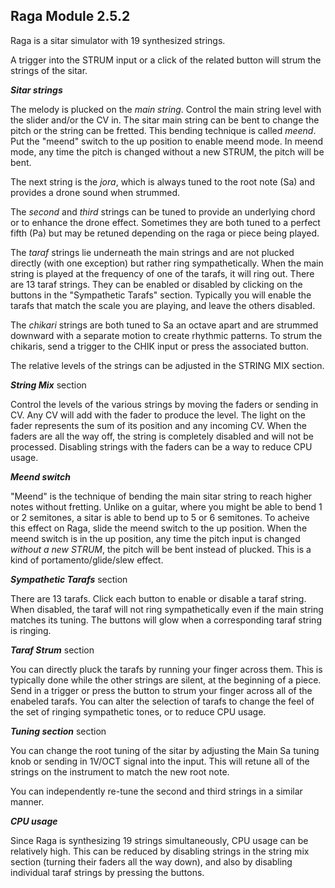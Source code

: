 ## Raga Module 2.5.2

Raga is a sitar simulator with 19 synthesized strings. 

A trigger into the STRUM input or a click of the related button will strum the strings of the sitar. 

***Sitar strings***

The melody is plucked on the *main string*. Control the main string level with the slider and/or the CV in. The sitar main string can be bent to change the pitch or the string can be fretted. This bending technique is called *meend*. Put the "meend" switch to the up position to enable meend mode. In meend mode, any time the pitch is changed without a new STRUM, the pitch will be bent. 

The next string is the *jora*, which is always tuned to the root note (Sa) and provides a drone sound when strummed. 

The *second* and *third* strings can be tuned to provide an underlying chord or to enhance the drone effect. Sometimes they are both tuned to a perfect fifth (Pa) but may be retuned depending on the raga or piece being played. 

The *taraf* strings lie underneath the main strings and are not plucked directly (with one exception) but rather ring sympathetically. When the main string is played at the frequency of one of the tarafs, it will ring out. There are 13 taraf strings. They can be enabled or disabled by clicking on the buttons in the "Sympathetic Tarafs" section. Typically you will enable the tarafs that match the scale you are playing, and leave the others disabled. 

The *chikari* strings are both tuned to Sa an octave apart and are strummed downward with a separate motion to create rhythmic patterns. To strum the chikaris, send a trigger to the CHIK input or press the associated button. 

The relative levels of the strings can be adjusted in the STRING MIX section.

***String Mix*** section

Control the levels of the various strings by moving the faders or sending in CV. Any CV will add with the fader to produce the level. The light on the fader represents the sum of its position and any incoming CV. When the faders are all the way off, the string is completely disabled and will not be processed. Disabling strings with the faders can be a way to reduce CPU usage. 

***Meend switch***

"Meend" is the technique of bending the main sitar string to reach higher notes without fretting. Unlike on a guitar, where you might be able to bend 1 or 2 semitones, a sitar is able to bend up to 5 or 6 semitones. To acheive this effect on Raga, slide the meend switch to the up position. When the meend switch is in the up position, any time the pitch input is changed *without a new STRUM*, the pitch will be bent instead of plucked. This is a kind of portamento/glide/slew effect. 

***Sympathetic Tarafs*** section

There are 13 tarafs. Click each button to enable or disable a taraf string. When disabled, the taraf will not ring sympathetically even if the main string matches its tuning. The buttons will glow when a corresponding taraf string is ringing. 

***Taraf Strum*** section

You can directly pluck the tarafs by running your finger across them. This is typically done while the other strings are silent, at the beginning of a piece. Send in a trigger or press the button to strum your finger across all of the enabeled tarafs. You can alter the selection of tarafs to change the feel of the set of ringing sympathetic tones, or to reduce CPU usage. 

***Tuning section*** section

You can change the root tuning of the sitar by adjusting the Main Sa tuning knob or sending in 1V/OCT signal into the input. This will retune all of the strings on the instrument to match the new root note. 

You can independently re-tune the second and third strings in a similar manner. 

***CPU usage***

Since Raga is synthesizing 19 strings simultaneously, CPU usage can be relatively high. This can be reduced by disabling strings in the string mix section (turning their faders all the way down), and also by disabling individual taraf strings by pressing the buttons. 